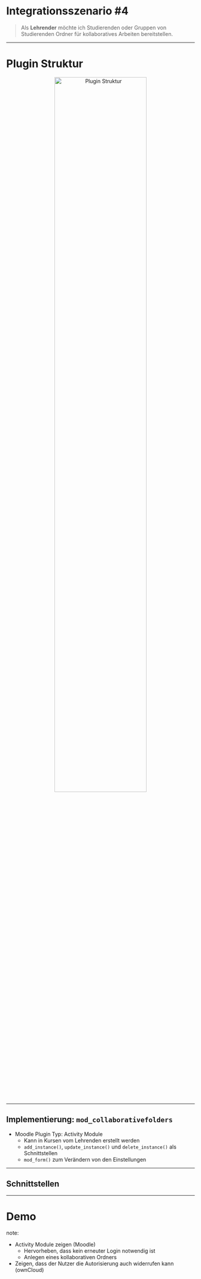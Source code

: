 # Integrationsszenario #4

> Als **Lehrender** möchte ich Studierenden oder Gruppen von Studierenden Ordner für kollaboratives Arbeiten bereitstellen.

---

# Plugin Struktur

<div align="center">
	<img alt="Plugin Struktur" data-src="images/moodle/plugin-struktur-03.svg" width=70%>
</div>

---

## Implementierung: `mod_collaborativefolders`
* Moodle Plugin Typ: Activity Module
  * Kann in Kursen vom Lehrenden erstellt werden
  * `add_instance()`, `update_instance()` und `delete_instance()` als Schnittstellen
  * `mod_form()` zum Verändern von den Einstellungen

---

## Schnittstellen

---

<!-- .element: data-background-image="images/pixabay/photo-336376.jpg" data-state="dim-background" -->
<h1 onclick="window.open('https://sso.uni-muenster.de/PSLearnweb/ps_sciebo','_blank');">Demo</h1>

note:
* Activity Module zeigen (Moodle)
  * Hervorheben, dass kein erneuter Login notwendig ist
  * Anlegen eines kollaborativen Ordners
* Zeigen, dass der Nutzer die Autorisierung auch widerrufen kann (ownCloud)
